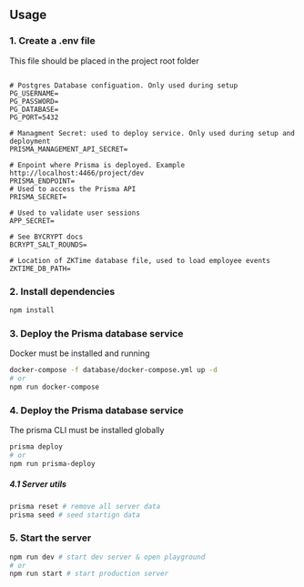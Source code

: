 
## Usage

### 1. Create  a .env file

This file should be placed in the project root folder

```.env

# Postgres Database configuation. Only used during setup
PG_USERNAME=
PG_PASSWORD=
PG_DATABASE=
PG_PORT=5432

# Managment Secret: used to deploy service. Only used during setup and deployment
PRISMA_MANAGEMENT_API_SECRET=

# Enpoint where Prisma is deployed. Example http://localhost:4466/project/dev
PRISMA_ENDPOINT=
# Used to access the Prisma API
PRISMA_SECRET=

# Used to validate user sessions
APP_SECRET=

# See BYCRYPT docs
BCRYPT_SALT_ROUNDS=

# Location of ZKTime database file, used to load employee events
ZKTIME_DB_PATH=

```

### 2. Install dependencies

```sh
npm install
```

### 3. Deploy the Prisma database service

Docker must be installed and running

```sh
docker-compose -f database/docker-compose.yml up -d
# or
npm run docker-compose
```

### 4. Deploy the Prisma database service

The prisma CLI must be installed globally

```sh
prisma deploy
# or
npm run prisma-deploy
```

##### 4.1 Server utils

```sh
prisma reset # remove all server data
prisma seed # seed startign data
```

### 5. Start the server

```sh
npm run dev # start dev server & open playground
# or
npm run start # start production server
```